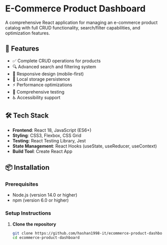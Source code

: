 # E-Commerce Product Dashboard

A comprehensive React application for managing an e-commerce product catalog with full CRUD functionality, search/filter capabilities, and optimization features.

## 🚀 Features

- ✅ Complete CRUD operations for products
- 🔍 Advanced search and filtering system
- 📱 Responsive design (mobile-first)
- 💾 Local storage persistence
- ⚡ Performance optimizations
- 🧪 Comprehensive testing
- ♿ Accessibility support

## 🛠️ Tech Stack

- **Frontend**: React 18, JavaScript (ES6+)
- **Styling**: CSS3, Flexbox, CSS Grid
- **Testing**: React Testing Library, Jest
- **State Management**: React Hooks (useState, useReducer, useContext)
- **Build Tool**: Create React App

## 📦 Installation

### Prerequisites

- Node.js (version 14.0 or higher)
- npm (version 6.0 or higher)

### Setup Instructions

1. **Clone the repository**
   ```bash
   git clone https://github.com/hashan1998-it/ecommerce-product-dashboard.git
   cd ecommerce-product-dashboard